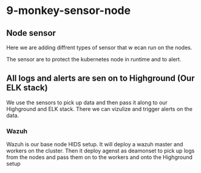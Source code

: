# 9-monkey-sensor-node


## Node sensor 

Here we are adding diffrent types of sensor that w ecan run on the nodes.

The sensor are to protect the kubernetes node in runtime and to alert.

## All logs and alerts are sen on to Highground (Our ELK stack)

We use the sensors to pick up data and then pass it along to our Highground and ELK stack. There we can vizulize and trigger alerts on the data.


### Wazuh
Wazuh is our base node HIDS setup. It will deploy a wazuh master and workers on the cluster.
Then it deploy agenst as deamonset to pick up logs from the nodes and pass them on to the workers and onto the Highground setup


